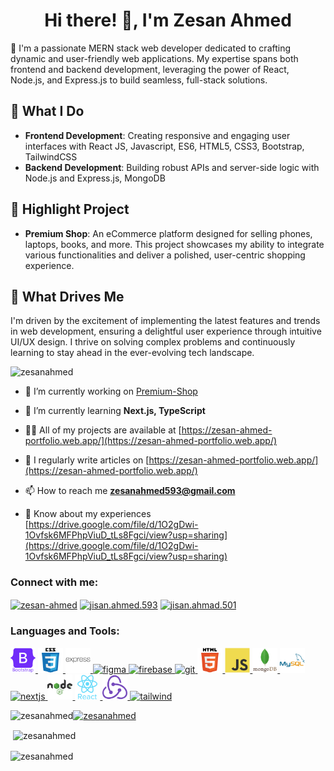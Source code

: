 <h1 align="center">Hi there! 👋, I'm Zesan Ahmed</h1>

👋  I'm a passionate MERN stack web developer dedicated to crafting dynamic and user-friendly web applications. My expertise spans both frontend and backend development, leveraging the power of React, Node.js, and Express.js to build seamless, full-stack solutions.

## 🚀 What I Do

- **Frontend Development**: Creating responsive and engaging user interfaces with React JS, Javascript, ES6, HTML5, CSS3, Bootstrap, TailwindCSS
- **Backend Development**: Building robust APIs and server-side logic with Node.js and Express.js, MongoDB

## 🌟 Highlight Project

- **Premium Shop**: An eCommerce platform designed for selling phones, laptops, books, and more. This project showcases my ability to integrate various functionalities and deliver a polished, user-centric shopping experience.

## 🎯 What Drives Me

I'm driven by the excitement of implementing the latest features and trends in web development, ensuring a delightful user experience through intuitive UI/UX design. I thrive on solving complex problems and continuously learning to stay ahead in the ever-evolving tech landscape.


<p align="left"> <img src="https://komarev.com/ghpvc/?username=zesanahmed&label=Profile%20views&color=0e75b6&style=flat" alt="zesanahmed" /> </p>


- 🔭 I’m currently working on [Premium-Shop](https://premium-shop.vercel.app/)

- 🌱 I’m currently learning **Next.js, TypeScript**

- 👨‍💻 All of my projects are available at [https://zesan-ahmed-portfolio.web.app/](https://zesan-ahmed-portfolio.web.app/)

- 📝 I regularly write articles on [https://zesan-ahmed-portfolio.web.app/](https://zesan-ahmed-portfolio.web.app/)

- 📫 How to reach me **zesanahmed593@gmail.com**

- 📄 Know about my experiences [https://drive.google.com/file/d/1O2gDwi-1Ovfsk6MFPhpViuD_tLs8Fgci/view?usp=sharing](https://drive.google.com/file/d/1O2gDwi-1Ovfsk6MFPhpViuD_tLs8Fgci/view?usp=sharing)

<h3 align="left">Connect with me:</h3>
<p align="left">
<a href="https://linkedin.com/in/zesan-ahmed" target="blank"><img align="center" src="https://raw.githubusercontent.com/rahuldkjain/github-profile-readme-generator/master/src/images/icons/Social/linked-in-alt.svg" alt="zesan-ahmed" height="30" width="40" /></a>
<a href="https://fb.com/jisan.ahmed.593" target="blank"><img align="center" src="https://raw.githubusercontent.com/rahuldkjain/github-profile-readme-generator/master/src/images/icons/Social/facebook.svg" alt="jisan.ahmed.593" height="30" width="40" /></a>
<a href="https://instagram.com/jisan.ahmad.501" target="blank"><img align="center" src="https://raw.githubusercontent.com/rahuldkjain/github-profile-readme-generator/master/src/images/icons/Social/instagram.svg" alt="jisan.ahmad.501" height="30" width="40" /></a>
</p>

<h3 align="left">Languages and Tools:</h3>
<p align="left"> <a href="https://getbootstrap.com" target="_blank" rel="noreferrer"> <img src="https://raw.githubusercontent.com/devicons/devicon/master/icons/bootstrap/bootstrap-plain-wordmark.svg" alt="bootstrap" width="40" height="40"/> </a> <a href="https://www.w3schools.com/css/" target="_blank" rel="noreferrer"> <img src="https://raw.githubusercontent.com/devicons/devicon/master/icons/css3/css3-original-wordmark.svg" alt="css3" width="40" height="40"/> </a> <a href="https://expressjs.com" target="_blank" rel="noreferrer"> <img src="https://raw.githubusercontent.com/devicons/devicon/master/icons/express/express-original-wordmark.svg" alt="express" width="40" height="40"/> </a> <a href="https://www.figma.com/" target="_blank" rel="noreferrer"> <img src="https://www.vectorlogo.zone/logos/figma/figma-icon.svg" alt="figma" width="40" height="40"/> </a> <a href="https://firebase.google.com/" target="_blank" rel="noreferrer"> <img src="https://www.vectorlogo.zone/logos/firebase/firebase-icon.svg" alt="firebase" width="40" height="40"/> </a> <a href="https://git-scm.com/" target="_blank" rel="noreferrer"> <img src="https://www.vectorlogo.zone/logos/git-scm/git-scm-icon.svg" alt="git" width="40" height="40"/> </a> <a href="https://www.w3.org/html/" target="_blank" rel="noreferrer"> <img src="https://raw.githubusercontent.com/devicons/devicon/master/icons/html5/html5-original-wordmark.svg" alt="html5" width="40" height="40"/> </a> <a href="https://developer.mozilla.org/en-US/docs/Web/JavaScript" target="_blank" rel="noreferrer"> <img src="https://raw.githubusercontent.com/devicons/devicon/master/icons/javascript/javascript-original.svg" alt="javascript" width="40" height="40"/> </a> <a href="https://www.mongodb.com/" target="_blank" rel="noreferrer"> <img src="https://raw.githubusercontent.com/devicons/devicon/master/icons/mongodb/mongodb-original-wordmark.svg" alt="mongodb" width="40" height="40"/> </a> <a href="https://www.mysql.com/" target="_blank" rel="noreferrer"> <img src="https://raw.githubusercontent.com/devicons/devicon/master/icons/mysql/mysql-original-wordmark.svg" alt="mysql" width="40" height="40"/> </a> <a href="https://nextjs.org/" target="_blank" rel="noreferrer"> <img src="https://cdn.worldvectorlogo.com/logos/nextjs-2.svg" alt="nextjs" width="40" height="40"/> </a> <a href="https://nodejs.org" target="_blank" rel="noreferrer"> <img src="https://raw.githubusercontent.com/devicons/devicon/master/icons/nodejs/nodejs-original-wordmark.svg" alt="nodejs" width="40" height="40"/> </a> <a href="https://reactjs.org/" target="_blank" rel="noreferrer"> <img src="https://raw.githubusercontent.com/devicons/devicon/master/icons/react/react-original-wordmark.svg" alt="react" width="40" height="40"/> </a> <a href="https://redux.js.org" target="_blank" rel="noreferrer"> <img src="https://raw.githubusercontent.com/devicons/devicon/master/icons/redux/redux-original.svg" alt="redux" width="40" height="40"/> </a> <a href="https://tailwindcss.com/" target="_blank" rel="noreferrer"> <img src="https://www.vectorlogo.zone/logos/tailwindcss/tailwindcss-icon.svg" alt="tailwind" width="40" height="40"/> </a> </p>

<p><img align="left" src="https://github-readme-stats.vercel.app/api/top-langs?username=zesanahmed&show_icons=true&locale=en&layout=compact" alt="zesanahmed" /></p>

<p align="left"> <a href="https://github.com/ryo-ma/github-profile-trophy"><img src="https://github-profile-trophy.vercel.app/?username=zesanahmed" alt="zesanahmed" /></a> </p>

<p>&nbsp;<img align="center" src="https://github-readme-stats.vercel.app/api?username=zesanahmed&show_icons=true&locale=en" alt="zesanahmed" /></p>

<p><img align="center" src="https://github-readme-streak-stats.herokuapp.com/?user=zesanahmed&" alt="zesanahmed" /></p>
